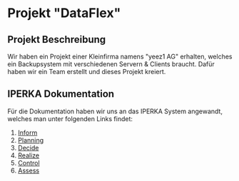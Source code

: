 # Projekt "DataFlex"

## Projekt Beschreibung

Wir haben ein Projekt einer Kleinfirma namens "yeez1 AG" erhalten, welches ein Backupsystem mit verschiedenen Servern & Clients braucht.
Dafür haben wir ein Team erstellt und dieses Projekt kreiert.

## IPERKA Dokumentation

Für die Dokumentation haben wir uns an das IPERKA System angewandt, welches man unter folgenden Links findet:

1. [Inform](https://github.com/ironflipper/DataFlex/blob/main/Dokumentationen/iperka/01_inform.md)
2. [Planning](https://github.com/ironflipper/DataFlex/blob/main/Dokumentationen/iperka/02_planning.md)
3. [Decide](https://github.com/ironflipper/DataFlex/blob/main/Dokumentationen/iperka/03_decide.md)
4. [Realize](https://github.com/ironflipper/DataFlex/blob/main/Dokumentationen/iperka/04_realize.md)
5. [Control](https://github.com/ironflipper/DataFlex/blob/main/Dokumentationen/iperka/05_control.md)
6. [Assess](https://github.com/ironflipper/DataFlex/blob/main/Dokumentationen/iperka/06_assess.md)


